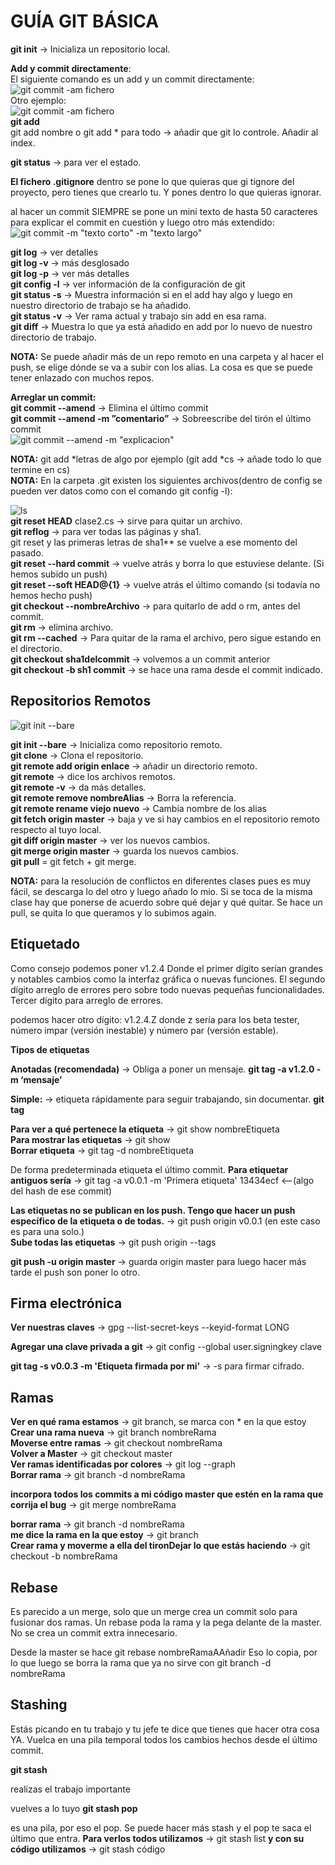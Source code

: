 # GUÍA GIT BÁSICA 

**git init** → Inicializa un repositorio local.  

**Add y commit directamente**:  
El siguiente comando es un add y un commit directamente:  
![git commit -am fichero](https://raw.githubusercontent.com/KamiKeys/guia-git-basica/master/images/image4.png)  
Otro ejemplo:  
![git commit -am fichero](https://raw.githubusercontent.com/KamiKeys/guia-git-basica/master/images/image5.png)  
**git add**  
git add nombre o git add * para todo → añadir que git lo controle. Añadir al index.

**git status** → para ver el estado.

**El fichero .gitignore**
dentro se pone lo que quieras que gi tignore del proyecto, pero tienes que crearlo tu. Y pones dentro lo que quieras ignorar.


al hacer un commit SIEMPRE se pone un mini texto de hasta 50 caracteres para explicar el commit en cuestión y luego otro más extendido:  
![git commit -m "texto corto" -m "texto largo"](https://raw.githubusercontent.com/KamiKeys/guia-git-basica/master/images/image3.png)  

**git log** → ver detalles  
**git log -v** → más desglosado  
**git log -p** → ver más detalles  
**git config -l** → ver información de la configuración de git  
**git status -s** → Muestra información si en el add hay algo y luego en nuestro directorio de trabajo se ha añadido.  
**git status -v** → Ver rama actual y trabajo sin add en esa rama.  
**git diff** → Muestra lo que ya está añadido en add por lo nuevo de nuestro directorio de trabajo.  

**NOTA:** Se puede añadir más de un repo remoto en una carpeta y al hacer el push, se elige dónde se va a subir con los alias. La cosa es que se puede tener enlazado con muchos repos.

**Arreglar un commit:**  
**git commit --amend** → Elimina el último commit  
**git commit --amend -m ”comentario”** → Sobreescribe del tirón el último commit  
![git commit --amend -m "explicacion"](https://raw.githubusercontent.com/KamiKeys/guia-git-basica/master/images/image1.png)

**NOTA:** git add *letras de algo por ejemplo (git add *cs → añade todo lo que termine en cs)  
**NOTA:** En la carpeta .git existen los siguientes archivos(dentro de config se pueden ver datos como con el comando git config -l):  

![ls](https://raw.githubusercontent.com/KamiKeys/guia-git-basica/master/images/image6.png)  
**git reset HEAD** clase2.cs → sirve para quitar un archivo.  
**git reflog** → para ver todas las páginas y sha1.  
git reset y las primeras letras de sha1** se vuelve a ese momento del pasado.  
**git reset --hard commit** → vuelve atrás y borra lo que estuviese delante. (Si hemos subido un push)  
**git reset --soft HEAD@{1}** → vuelve atrás el último comando (si todavía no hemos hecho push)  
**git checkout --nombreArchivo** → para quitarlo de add o rm, antes del commit.  
**git rm** → elimina archivo.  
**git rm --cached** → Para quitar de la rama el archivo, pero sigue estando en el directorio.  
**git checkout sha1delcommit** → volvemos a un commit anterior  
**git checkout -b <nombre rama> sh1 commit** → se hace una rama desde el commit indicado.  


## Repositorios Remotos

![git init --bare](https://raw.githubusercontent.com/KamiKeys/guia-git-basica/master/images/image7.png)

**git init --bare** → Inicializa como repositorio remoto.  
**git clone** → Clona el repositorio.  
**git remote add origin enlace** → añadir un directorio remoto.  
**git remote** →  dice los archivos remotos.  
**git remote -v** → da más detalles.  
**git remote remove nombreAlias** → Borra la referencia.  
**git remote rename viejo nuevo** → Cambia nombre de los alias  
**git fetch origin master** → baja y ve si hay cambios en el repositorio remoto respecto al tuyo local.  
**git diff origin master** → ver los nuevos cambios.  
**git merge origin master** → guarda los nuevos cambios.  
**git pull** = git fetch + git merge.  

**NOTA:** para la resolución de conflictos en diferentes clases pues es muy fácil, se descarga lo del otro y luego añado lo mio. Si se toca de la misma clase hay que ponerse de acuerdo sobre qué dejar y qué quitar. Se hace un pull, se quita lo que queramos y lo subimos again.


## Etiquetado

Como consejo podemos poner v1.2.4
Donde el primer dígito serían grandes y notables cambios como la interfaz gráfica o nuevas funciones. El segundo dígito arreglo de errores pero sobre todo nuevas pequeñas funcionalidades. Tercer dígito para arreglo de errores.

podemos hacer otro dígito: v1.2.4.Z
donde z sería para los beta tester, número impar (versión inestable) y número par (versión estable).

**Tipos de etiquetas**

**Anotadas (recomendada)** → Obliga a poner un mensaje. **git tag -a v1.2.0 -m ‘mensaje’**

**Simple:** → etiqueta rápidamente para seguir trabajando, sin documentar. **git tag**

**Para ver a qué pertenece la etiqueta** → git show nombreEtiqueta  
**Para mostrar las etiquetas** → git show  
**Borrar etiqueta** → git tag -d nombreEtiqueta  

De forma predeterminada etiqueta el último commit. 
**Para etiquetar antiguos sería** →  git tag -a v0.0.1 -m 'Primera etiqueta' 13434ecf <--(algo del hash de ese commit)    

**Las etiquetas no se publican en los push. Tengo que hacer un push específico de la etiqueta o de todas.** → git push origin v0.0.1 (en este caso es para una solo.)  
**Sube todas las etiquetas** → git push origin --tags    

**git push -u origin master** → guarda origin master para luego hacer más tarde el push son poner lo otro.  

## Firma electrónica    
**Ver nuestras claves** → gpg --list-secret-keys --keyid-format LONG

**Agregar una clave privada a git** →  git config --global user.signingkey clave

**git tag -s v0.0.3 -m 'Etiqueta firmada por mi'** → -s para firmar cifrado.

## Ramas    

**Ver en qué rama estamos** → git branch, se marca con * en la que estoy  
**Crear una rama nueva** → git branch nombreRama  
**Moverse entre ramas** → git checkout nombreRama  
**Volver a Master** → git checkout master  
**Ver ramas identificadas por colores** → git log --graph  
**Borrar rama** → git branch -d nombreRama  


**incorpora todos los commits a mi código master que estén en la rama que corrija el bug** → git merge nombreRama    

**borrar rama** → git branch -d nombreRama  
**me dice la rama en la que estoy** → git branch  
**Crear rama y moverme a ella del tironDejar lo que estás haciendo** → git checkout -b nombreRama  


## Rebase

Es parecido a un merge, solo que un merge crea un commit solo para fusionar dos ramas.
Un rebase poda la rama y la pega delante de la master. No se crea un commit extra innecesario.

Desde la master se hace git rebase nombreRamaAAñadir 
Eso lo copia, por lo que luego se borra la rama que ya no sirve con git branch -d nombreRama


## Stashing

Estás picando en tu trabajo y tu jefe te dice que tienes que hacer otra cosa YA.
Vuelca en una pila temporal todos los cambios hechos desde el último commit.

**git stash**

realizas el trabajo importante

vuelves a lo tuyo
**git stash pop**

es una pila, por eso el pop. Se puede hacer más stash y el pop te saca el último que entra. 
**Para verlos todos utilizamos** → git stash list
**y con su código utilizamos** → git stash código

